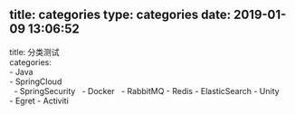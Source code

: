 title: categories
type: categories
date: 2019-01-09 13:06:52
---
title: 分类测试  
categories:  
	- Java  
    - SpringCloud  
    - SpringSecurity
    - Docker  
    - RabbitMQ
    - Redis
    - ElasticSearch
    - Unity  
    - Egret
    - Activiti